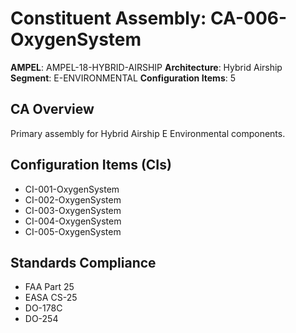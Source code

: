 # Constituent Assembly: CA-006-OxygenSystem

**AMPEL**: AMPEL-18-HYBRID-AIRSHIP
**Architecture**: Hybrid Airship
**Segment**: E-ENVIRONMENTAL
**Configuration Items**: 5

## CA Overview
Primary assembly for Hybrid Airship E Environmental components.

## Configuration Items (CIs)
- CI-001-OxygenSystem
- CI-002-OxygenSystem
- CI-003-OxygenSystem
- CI-004-OxygenSystem
- CI-005-OxygenSystem

## Standards Compliance
- FAA Part 25
- EASA CS-25
- DO-178C
- DO-254
